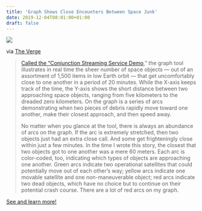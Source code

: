 ```yaml
---
title: 'Graph Shows Close Encounters Between Space Junk'
date: 2019-12-04T08:01:00+01:00
draft: false
---
```


![](https://cdn-blog.adafruit.com/uploads/2019/12/Screen_Shot_2019_12_02_at_3.09.17_PM-600x305.jpg)

via [The Verge](https://www.theverge.com/2019/12/3/20991798/space-debris-low-earth-orbit-satellites-mega-constellations-collisions-graph)

> [Called the “Conjunction Streaming Service Demo](http://astriacss.tacc.utexas.edu/ui/min.html),” the graph tool illustrates in real time the sheer number of space objects — out of an assortment of 1,500 items in low Earth orbit — that get uncomfortably close to one another in a period of 20 minutes. While the X-axis keeps track of the time, the Y-axis shows the short distance between two approaching space objects, ranging from five kilometers to the dreaded zero kilometers. On the graph is a series of arcs demonstrating when two pieces of debris rapidly move toward one another, make their closest approach, and then speed away.
> 
> No matter when you glance at the tool, there is always an abundance of arcs on the graph. If the arc is extremely stretched, then two objects just had an extra close call. And some get frighteningly close within just a few minutes. In the time I wrote this story, the closest that two objects got to one another was a mere 60 meters. Each arc is color-coded, too, indicating which types of objects are approaching one another. Green arcs indicate two operational satellites that could potentially move out of each other’s way; yellow arcs indicate one movable satellite and one non-maneuverable object; red arcs indicate two dead objects, which have no choice but to continue on their potential crash course. There are a lot of red arcs on my graph.

[See and learn more!](https://www.theverge.com/2019/12/3/20991798/space-debris-low-earth-orbit-satellites-mega-constellations-collisions-graph)